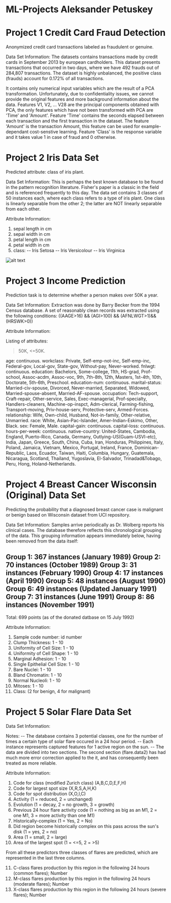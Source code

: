 # ML-Projects Aleksander Petuskey

# Project 1 Credit Card Fraud Detection
Anonymized credit card transactions labeled as fraudulent or genuine.

Data Set Information:
The datasets contains transactions made by credit cards in September 2013 by european cardholders. This dataset presents transactions that occurred in two days, where we have 492 frauds out of 284,807 transactions. The dataset is highly unbalanced, the positive class (frauds) account for 0.172% of all transactions.

It contains only numerical input variables which are the result of a PCA transformation. Unfortunately, due to confidentiality issues, we cannot provide the original features and more background information about the data. Features V1, V2, ... V28 are the principal components obtained with PCA, the only features which have not been transformed with PCA are 'Time' and 'Amount'. Feature 'Time' contains the seconds elapsed between each transaction and the first transaction in the dataset. The feature 'Amount' is the transaction Amount, this feature can be used for example-dependant cost-senstive learning. Feature 'Class' is the response variable and it takes value 1 in case of fraud and 0 otherwise.

# Project 2 Iris Data Set 
Predicted attribute: class of iris plant. 

Data Set Information:
This is perhaps the best known database to be found in the pattern recognition literature. Fisher's paper is a classic in the field and is referenced frequently to this day. The data set contains 3 classes of 50 instances each, where each class refers to a type of iris plant. One class is linearly separable from the other 2; the latter are NOT linearly separable from each other. 

Attribute Information:

1. sepal length in cm 
2. sepal width in cm 
3. petal length in cm 
4. petal width in cm 
5. class: 
-- Iris Setosa 
-- Iris Versicolour 
-- Iris Virginica


![alt text](https://www.google.com/url?sa=i&rct=j&q=&esrc=s&source=images&cd=&cad=rja&uact=8&ved=2ahUKEwi9ooGklLzmAhULsJ4KHdyoBWsQjRx6BAgBEAQ&url=http%3A%2F%2Fwww.chicagonow.com%2Fchicago-garden%2F2009%2F05%2Fblooming-in-my-garden-52709%2F&psig=AOvVaw37-EV0lp6bYf4tI-9Myx5E&ust=1576654030451525)

# Project 3 Income Prediction
Prediction task is to determine whether a person makes over 50K a year. 

Data Set Information:
Extraction was done by Barry Becker from the 1994 Census database. A set of reasonably clean records was extracted using the following conditions: ((AAGE>16) && (AGI>100) && (AFNLWGT>1)&& (HRSWK>0)) 

Attribute Information:

Listing of attributes: 

>50K, <=50K. 

age: continuous. 
workclass: Private, Self-emp-not-inc, Self-emp-inc, Federal-gov, Local-gov, State-gov, Without-pay, Never-worked. 
fnlwgt: continuous. 
education: Bachelors, Some-college, 11th, HS-grad, Prof-school, Assoc-acdm, Assoc-voc, 9th, 7th-8th, 12th, Masters, 1st-4th, 10th, Doctorate, 5th-6th, Preschool. 
education-num: continuous. 
marital-status: Married-civ-spouse, Divorced, Never-married, Separated, Widowed, Married-spouse-absent, Married-AF-spouse. 
occupation: Tech-support, Craft-repair, Other-service, Sales, Exec-managerial, Prof-specialty, Handlers-cleaners, Machine-op-inspct, Adm-clerical, Farming-fishing, Transport-moving, Priv-house-serv, Protective-serv, Armed-Forces. 
relationship: Wife, Own-child, Husband, Not-in-family, Other-relative, Unmarried. 
race: White, Asian-Pac-Islander, Amer-Indian-Eskimo, Other, Black. 
sex: Female, Male. 
capital-gain: continuous. 
capital-loss: continuous. 
hours-per-week: continuous. 
native-country: United-States, Cambodia, England, Puerto-Rico, Canada, Germany, Outlying-US(Guam-USVI-etc), India, Japan, Greece, South, China, Cuba, Iran, Honduras, Philippines, Italy, Poland, Jamaica, Vietnam, Mexico, Portugal, Ireland, France, Dominican-Republic, Laos, Ecuador, Taiwan, Haiti, Columbia, Hungary, Guatemala, Nicaragua, Scotland, Thailand, Yugoslavia, El-Salvador, Trinadad&Tobago, Peru, Hong, Holand-Netherlands.


# Project 4 Breast Cancer Wisconsin (Original) Data Set 
Predicting the probability that a diagnosed breast cancer case is malignant or benign based on Wisconsin dataset from UCI repository.

Data Set Information:
Samples arrive periodically as Dr. Wolberg reports his clinical cases. The database therefore reflects this chronological grouping of the data. This grouping information appears immediately below, having been removed from the data itself: 

Group 1: 367 instances (January 1989) 
Group 2: 70 instances (October 1989) 
Group 3: 31 instances (February 1990) 
Group 4: 17 instances (April 1990) 
Group 5: 48 instances (August 1990) 
Group 6: 49 instances (Updated January 1991) 
Group 7: 31 instances (June 1991) 
Group 8: 86 instances (November 1991) 
----------------------------------------- 
Total: 699 points (as of the donated datbase on 15 July 1992) 

Attribute Information:

1. Sample code number: id number 
2. Clump Thickness: 1 - 10 
3. Uniformity of Cell Size: 1 - 10 
4. Uniformity of Cell Shape: 1 - 10 
5. Marginal Adhesion: 1 - 10 
6. Single Epithelial Cell Size: 1 - 10 
7. Bare Nuclei: 1 - 10 
8. Bland Chromatin: 1 - 10 
9. Normal Nucleoli: 1 - 10 
10. Mitoses: 1 - 10 
11. Class: (2 for benign, 4 for malignant)

# Project 5 Solar Flare Data Set 
Data Set Information:

Notes: 
-- The database contains 3 potential classes, one for the number of times a certain type of solar flare occured in a 24 hour period. 
-- Each instance represents captured features for 1 active region on the sun. 
-- The data are divided into two sections. The second section (flare.data2) has had much more error correction applied to the it, and has consequently been treated as more reliable.


Attribute Information:

1. Code for class (modified Zurich class) (A,B,C,D,E,F,H) 
2. Code for largest spot size (X,R,S,A,H,K) 
3. Code for spot distribution (X,O,I,C) 
4. Activity (1 = reduced, 2 = unchanged) 
5. Evolution (1 = decay, 2 = no growth, 3 = growth) 
6. Previous 24 hour flare activity code (1 = nothing as big as an M1, 2 = one M1, 3 = more activity than one M1) 
7. Historically-complex (1 = Yes, 2 = No) 
8. Did region become historically complex on this pass across the sun's disk (1 = yes, 2 = no) 
9. Area (1 = small, 2 = large) 
10. Area of the largest spot (1 = <=5, 2 = >5) 

From all these predictors three classes of flares are predicted, which are represented in the last three columns. 

11. C-class flares production by this region in the following 24 hours (common flares); Number 
12. M-class flares production by this region in the following 24 hours (moderate flares); Number 
13. X-class flares production by this region in the following 24 hours (severe flares); Number 


